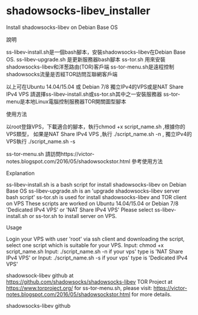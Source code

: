 # shadowsocks-libev_installer
Install shadowsocks-libev on Debian Base OS

說明

ss-libev-install.sh是一個bash腳本，安裝shadowsocks-libev在Debian Base OS.
ss-libev-upgrade.sh 是更新服務器bash腳本
ss-tor.sh 用來安裝shadowsocks-libev和洋葱路由(TOR)客戶端
ss-tor-menu.sh是遠程控制shadowsocks流量是否經TOR訪問互聯網客戶端

以上可在Ubuntu 14.04/15.04 或 Debian 7/8 獨立IPv4的VPS或是NAT Share IPv4 VPS
請選擇ss-libev-install.sh或ss-tor.sh其中之一安裝服務器
ss-tor-menu是本地Linux電腦控制服務器TOR開關圖型腳本

使用方法

以root登錄VPS，下載適合的腳本，執行chmod +x script_name.sh ,根據你的VPS類型，
如果是NAT Share IPv4 VPS ,執行 ./script_name.sh -n , 獨立IPv4的VPS執行 
./script_name.sh -s

ss-tor-menu.sh 請訪問https://victor-notes.blogspot.com/2016/05/shadowsockstor.html
參考使用方法

Explanation

ss-libev-install.sh is a bash script for install shadowsocks-libev on Debian Base OS
ss-libev-upgrade.sh is an 'upgrade shadowsocks-libev server bash script'
ss-tor.sh is used for install shadowsocks-libev and TOR client on VPS
These scripts are worked on Ubuntu 14.04/15.04 or Debian 7/8 'Dedicated IPv4 VPS' or 
'NAT Share IPv4 VPS'
Please select ss-libev-install.sh or ss-tor.sh to install server on VPS.

Usage

Login your VPS with user 'root' via ssh client and downloading the script, select one
script which is suitable for your VPS. Input: chmod +x script_name.sh 
Input: ./script_name.sh -n if your vps' type is 'NAT Share IPv4 VPS' or
Input: ./script_name.sh -s if your vps' type is 'Dedicated IPv4 VPS'

shadowsock-libev github at https://github.com/shadowsocks/shadowsocks-libev
TOR Project at https://www.torproject.org/
for ss-tor-menu.sh, please visit: https://victor-notes.blogspot.com/2016/05/shadowsockstor.html
for more details.

shadowsocks-libev github 
